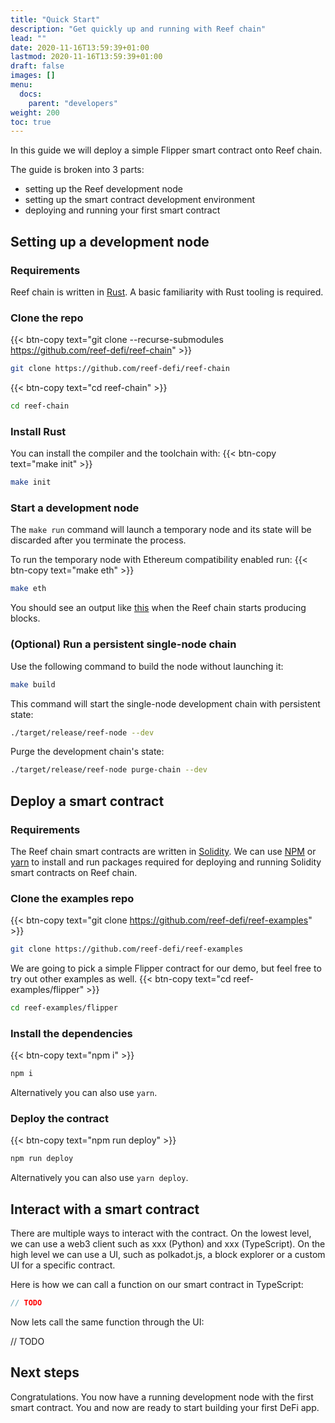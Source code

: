```yaml
---
title: "Quick Start"
description: "Get quickly up and running with Reef chain"
lead: ""
date: 2020-11-16T13:59:39+01:00
lastmod: 2020-11-16T13:59:39+01:00
draft: false
images: []
menu:
  docs:
    parent: "developers"
weight: 200
toc: true
---
```


In this guide we will deploy a simple Flipper smart contract onto Reef chain.

The guide is broken into 3 parts:
 - setting up the Reef development node
 - setting up the smart contract development environment
 - deploying and running your first smart contract


## Setting up a development node

### Requirements

Reef chain is written in [Rust](https://www.rust-lang.org/). A basic familiarity with Rust tooling is required.


### Clone the repo
{{< btn-copy text="git clone --recurse-submodules https://github.com/reef-defi/reef-chain" >}}
```bash
git clone https://github.com/reef-defi/reef-chain
```
{{< btn-copy text="cd reef-chain" >}}
```bash
cd reef-chain
```

### Install Rust
You can install the compiler and the toolchain with:
{{< btn-copy text="make init" >}}
```bash
make init
```

### Start a development node

The `make run` command will launch a temporary node and its state will be discarded after you terminate the process.

To run the temporary node with Ethereum compatibility enabled run:
{{< btn-copy text="make eth" >}}
```bash
make eth
```

You should see an output like [this](https://i.imgur.com/Dst10UI.png) when the Reef chain starts producing blocks.



### (Optional) Run a persistent single-node chain

Use the following command to build the node without launching it:

```bash
make build
```

This command will start the single-node development chain with persistent state:

```bash
./target/release/reef-node --dev
```

Purge the development chain's state:

```bash
./target/release/reef-node purge-chain --dev
```


## Deploy a smart contract

### Requirements

The Reef chain smart contracts are written in [Solidity](https://docs.soliditylang.org/en/v0.8.2/).
We can use [NPM](https://www.npmjs.com/) or [yarn](https://yarnpkg.com/) to install and run packages required for deploying and running Solidity smart contracts on Reef chain.


### Clone the examples repo
{{< btn-copy text="git clone https://github.com/reef-defi/reef-examples" >}}
```bash
git clone https://github.com/reef-defi/reef-examples
```

We are going to pick a simple Flipper contract for our demo, but feel free to
try out other examples as well.
{{< btn-copy text="cd reef-examples/flipper" >}}
```bash
cd reef-examples/flipper
```

### Install the dependencies
{{< btn-copy text="npm i" >}}
```bash
npm i
```

Alternatively you can also use `yarn`.

### Deploy the contract
{{< btn-copy text="npm run deploy" >}}
```bash
npm run deploy
```
Alternatively you can also use `yarn deploy`.

## Interact with a smart contract

There are multiple ways to interact with the contract.
On the lowest level, we can use a web3 client such as xxx (Python) and xxx (TypeScript).
On the high level we can use a UI, such as polkadot.js, a block explorer or a
custom UI for a specific contract.

Here is how we can call a function on our smart contract in TypeScript:

```typescript
// TODO
```

Now lets call the same function through the UI:

// TODO


## Next steps

Congratulations. You now have a running development node with the first smart contract. You and now are ready to start building your first DeFi app.
